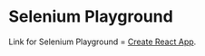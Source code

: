 # Selenium Playground

Link for Selenium Playground = [Create React App](https://selenium-test-react.vercel.app/).
